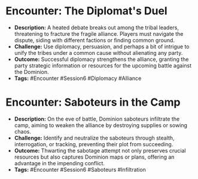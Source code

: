 # Encounter: The Diplomat's Duel
- **Description:** A heated debate breaks out among the tribal leaders, threatening to fracture the fragile alliance. Players must navigate the dispute, siding with different factions or finding common ground.
- **Challenge:** Use diplomacy, persuasion, and perhaps a bit of intrigue to unify the tribes under a common cause without alienating any party.
- **Outcome:** Successful diplomacy strengthens the alliance, granting the party strategic information or resources for the upcoming battle against the Dominion.
- **Tags:** #Encounter #Session6 #Diplomacy #Alliance

# Encounter: Saboteurs in the Camp
- **Description:** On the eve of battle, Dominion saboteurs infiltrate the camp, aiming to weaken the alliance by destroying supplies or sowing chaos.
- **Challenge:** Identify and neutralize the saboteurs through stealth, interrogation, or tracking, preventing their plot from succeeding.
- **Outcome:** Thwarting the sabotage attempt not only preserves crucial resources but also captures Dominion maps or plans, offering an advantage in the impending conflict.
- **Tags:** #Encounter #Session6 #Saboteurs #Infiltration
